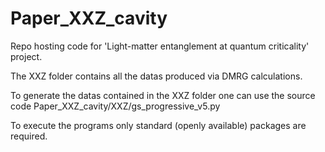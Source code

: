 # Paper_XXZ_cavity

Repo hosting code for 'Light-matter entanglement at quantum criticality' project.

The XXZ folder contains all the datas produced via DMRG calculations.

To generate the datas contained in the XXZ folder one can use the source code Paper_XXZ_cavity/XXZ/gs_progressive_v5.py

To execute the programs only standard (openly available) packages are required.
